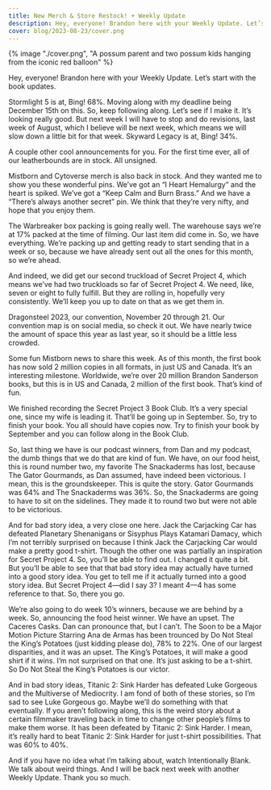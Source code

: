 ```yaml
---
title: New Merch & Store Restock! + Weekly Update
description: Hey, everyone! Brandon here with your Weekly Update. Let’s start with the book updates.
cover: blog/2023-08-23/cover.png
---
```


{% image "./cover.png", "A possum parent and two possum kids hanging from the iconic red balloon" %}

Hey, everyone! Brandon here with your Weekly Update. Let’s start with the book updates.

Stormlight 5 is at, Bing! 68%. Moving along with my deadline being December 15th on this. So, keep following along. Let’s see if I make it. It’s looking really good. But next week I will have to stop and do revisions, last week of August, which I believe will be next week, which means we will slow down a little bit for that week. Skyward Legacy is at, Bing! 34%.

A couple other cool announcements for you. For the first time ever, all of our leatherbounds are in stock. All unsigned.

Mistborn and Cytoverse merch is also back in stock. And they wanted me to show you these wonderful pins. We’ve got an “I Heart Hemalurgy” and the heart is spiked. We’ve got a “Keep Calm and Burn Brass.” And we have a “There’s always another secret” pin. We think that they’re very nifty, and hope that you enjoy them.

The Warbreaker box packing is going really well. The warehouse says we’re at 17% packed at the time of filming. Our last item did come in. So, we have everything. We’re packing up and getting ready to start sending that in a week or so, because we have already sent out all the ones for this month, so we’re ahead.

And indeed, we did get our second truckload of Secret Project 4, which means we’ve had two truckloads so far of Secret Project 4. We need, like, seven or eight to fully fulfill. But they are rolling in, hopefully very consistently. We’ll keep you up to date on that as we get them in.

Dragonsteel 2023, our convention, November 20 through 21. Our convention map is on social media, so check it out. We have nearly twice the amount of space this year as last year, so it should be a little less crowded.

Some fun Mistborn news to share this week. As of this month, the first book has now sold 2 million copies in all formats, in just US and Canada. It’s an interesting milestone. Worldwide, we’re over 20 million Brandon Sanderson books, but this is in US and Canada, 2 million of the first book. That’s kind of fun.

We finished recording the Secret Project 3 Book Club. It’s a very special one, since my wife is leading it. That’ll be going up in September. So, try to finish your book. You all should have copies now. Try to finish your book by September and you can follow along in the Book Club.

So, last thing we have is our podcast winners, from Dan and my podcast, the dumb things that we do that are kind of fun. We have, on our food heist, this is round number two, my favorite The Snackaderms has lost, because The Gator Gourmands, as Dan assumed, have indeed been victorious. I mean, this is the groundskeeper. This is quite the story. Gator Gourmands was 64% and The Snackaderms was 36%. So, the Snackaderms are going to have to sit on the sidelines. They made it to round two but were not able to be victorious.

And for bad story idea, a very close one here. Jack the Carjacking Car has defeated Planetary Shenanigans or Sisyphus Plays Katamari Damacy, which I’m not terribly surprised on because I think Jack the Carjacking Car would make a pretty good t-shirt. Though the other one was partially an inspiration for Secret Project 4. So, you’ll be able to find out. I changed it quite a bit. But you’ll be able to see that that bad story idea may actually have turned into a good story idea. You get to tell me if it actually turned into a good story idea. But Secret Project 4—did I say 3? I meant 4—4 has some reference to that. So, there you go.

We’re also going to do week 10’s winners, because we are behind by a week. So, announcing the food heist winner. We have an upset. The Caceres Casks. Dan can pronounce that, but I can’t. The Soon to be a Major Motion Picture Starring Ana de Armas has been trounced by Do Not Steal the King’s Potatoes (just kidding please do), 78% to 22%. One of our largest disparities, and it was an upset. The King’s Potatoes, it will make a good shirt if it wins. I’m not surprised on that one. It’s just asking to be a t-shirt. So Do Not Steal the King’s Potatoes is our victor.

And in bad story ideas, Titanic 2: Sink Harder has defeated Luke Gorgeous and the Multiverse of Mediocrity. I am fond of both of these stories, so I’m sad to see Luke Gorgeous go. Maybe we’ll do something with that eventually. If you aren’t following along, this is the weird story about a certain filmmaker traveling back in time to change other people’s films to make them worse. It has been defeated by Titanic 2: Sink Harder. I mean, it’s really hard to beat Titanic 2: Sink Harder for just t-shirt possibilities. That was 60% to 40%.

And if you have no idea what I’m talking about, watch Intentionally Blank. We talk about weird things. And I will be back next week with another Weekly Update. Thank you so much.
